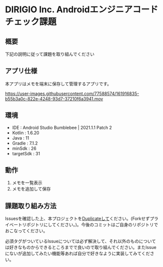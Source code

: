 # DIRIGIO Inc. Androidエンジニアコードチェック課題

## 概要
下記の説明に従って課題を取り組んでください

## アプリ仕様

本アプリはメモを端末に保存して管理するアプリです。

https://user-images.githubusercontent.com/77588574/161916835-b55b3a0c-822e-4248-93d7-37210f6a3941.mov

## 環境
- IDE : Android Studio Bumblebee | 2021.1.1 Patch 2
- Kotlin : 1.6.20
- Java : 11
- Gradle : 7.1.2
- minSdk : 26
- targetSdk : 31

## 動作
1. メモを一覧表示
2. メモを追加して保存

## 課題取り組み方法
Issuesを確認した上、本プロジェクトを[Duplicateして](https://docs.github.com/en/repositories/creating-and-managing-repositories/duplicating-a-repository)ください。(Forkせずプライベートリポジトリにしてください。)。今後のコミットはご自身のリポジトリでおこなってください。

必須タグがついているIssueについては必ず解決して、それ以外のものについては好きなものからできるところまでで良いので取り組んでください。またIssueにないが追加してみたい機能等あれば自分で好きなように実装してみてください。
